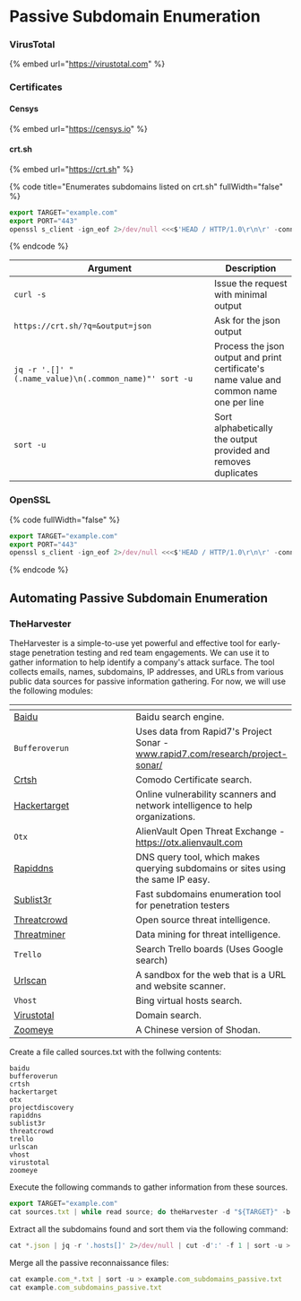 # Passive Subdomain Enumeration

### VirusTotal

{% embed url="https://virustotal.com" %}

### Certificates

#### Censys

{% embed url="https://censys.io" %}

#### crt.sh

{% embed url="https://crt.sh" %}

{% code title="Enumerates subdomains listed on crt.sh" fullWidth="false" %}
```javascript
export TARGET="example.com"
export PORT="443"
openssl s_client -ign_eof 2>/dev/null <<<$'HEAD / HTTP/1.0\r\n\r' -connect "${TARGET}:${PORT}" | openssl x509 -noout -text | grep 'DNS' | sed -e 's|DNS:|\n|g' -e 's|^\.||g' | tr -d ',' | sort -u
```
{% endcode %}

<table><thead><tr><th width="342">Argument</th><th>Description</th></tr></thead><tbody><tr><td><code>curl -s</code></td><td>Issue the request with minimal output</td></tr><tr><td><code>https://crt.sh/?q=&#x26;output=json</code> </td><td>Ask for the json output</td></tr><tr><td><code>jq -r '.[]' "(.name_value)\n(.common_name)"' sort -u</code></td><td>Process the json output and print certificate's name value and common name one per line</td></tr><tr><td><code>sort -u</code></td><td>Sort alphabetically the output provided and removes duplicates</td></tr></tbody></table>

### OpenSSL

{% code fullWidth="false" %}
```javascript
export TARGET="example.com"
export PORT="443"
openssl s_client -ign_eof 2>/dev/null <<<$'HEAD / HTTP/1.0\r\n\r' -connect "${TARGET}:${PORT}" | openssl x509 -noout -text | grep 'DNS' | sed -e 's|DNS:|\n|g' -e 's|^\.||g' | tr -d ',' | sort -u
```
{% endcode %}



## Automating Passive Subdomain Enumeration



### TheHarvester

TheHarvester is a simple-to-use yet powerful and effective tool for early-stage penetration testing and red team engagements. We can use it to gather information to help identify a company's attack surface. The tool collects emails, names, subdomains, IP addresses, and URLs from various public data sources for passive information gathering. For now, we will use the following modules:

<table data-header-hidden><thead><tr><th width="230"></th><th></th></tr></thead><tbody><tr><td><a href="http://www.baidu.com/">Baidu</a></td><td>Baidu search engine.</td></tr><tr><td><code>Bufferoverun</code></td><td>Uses data from Rapid7's Project Sonar - <a href="http://www.rapid7.com/research/project-sonar/">www.rapid7.com/research/project-sonar/</a></td></tr><tr><td><a href="https://crt.sh/">Crtsh</a></td><td>Comodo Certificate search.</td></tr><tr><td><a href="https://hackertarget.com/">Hackertarget</a></td><td>Online vulnerability scanners and network intelligence to help organizations.</td></tr><tr><td><code>Otx</code></td><td>AlienVault Open Threat Exchange - <a href="https://otx.alienvault.com/">https://otx.alienvault.com</a></td></tr><tr><td><a href="https://rapiddns.io/">Rapiddns</a></td><td>DNS query tool, which makes querying subdomains or sites using the same IP easy.</td></tr><tr><td><a href="https://github.com/aboul3la/Sublist3r">Sublist3r</a></td><td>Fast subdomains enumeration tool for penetration testers</td></tr><tr><td><a href="http://www.threatcrowd.org/">Threatcrowd</a></td><td>Open source threat intelligence.</td></tr><tr><td><a href="https://www.threatminer.org/">Threatminer</a></td><td>Data mining for threat intelligence.</td></tr><tr><td><code>Trello</code></td><td>Search Trello boards (Uses Google search)</td></tr><tr><td><a href="https://urlscan.io/">Urlscan</a></td><td>A sandbox for the web that is a URL and website scanner.</td></tr><tr><td><code>Vhost</code></td><td>Bing virtual hosts search.</td></tr><tr><td><a href="https://www.virustotal.com/gui/home/search">Virustotal</a></td><td>Domain search.</td></tr><tr><td><a href="https://www.zoomeye.org/">Zoomeye</a></td><td>A Chinese version of Shodan.</td></tr></tbody></table>

Create a file called sources.txt with the follwing contents:

```
baidu
bufferoverun
crtsh
hackertarget
otx
projectdiscovery
rapiddns
sublist3r
threatcrowd
trello
urlscan
vhost
virustotal
zoomeye
```

Execute the following commands to gather information from these sources.

```javascript
export TARGET="example.com"
cat sources.txt | while read source; do theHarvester -d "${TARGET}" -b $source -f "${source}_${TARGET}";done
```

Extract all the subdomains found and sort them via the following command:

```javascript
cat *.json | jq -r '.hosts[]' 2>/dev/null | cut -d':' -f 1 | sort -u > "${TARGET}_theHarvester.txt”
```

Merge all the passive reconnaissance files:

```javascript
cat example.com_*.txt | sort -u > example.com_subdomains_passive.txt
cat example.com_subdomains_passive.txt 
```
